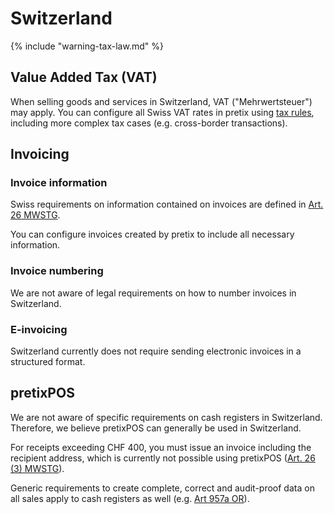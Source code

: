 # Switzerland

{% include "warning-tax-law.md" %}

## Value Added Tax (VAT)

When selling goods and services in Switzerland, VAT ("Mehrwertsteuer") may apply.
You can configure all Swiss VAT rates in pretix using [tax rules](../../guides/taxes.md), including more complex tax cases (e.g. cross-border transactions).

## Invoicing

### Invoice information

Swiss requirements on information contained on invoices are defined in [Art. 26 MWSTG](https://www.fedlex.admin.ch/eli/cc/2009/615/de#art_26).

You can configure invoices created by pretix to include all necessary information.

### Invoice numbering

We are not aware of legal requirements on how to number invoices in Switzerland.

### E-invoicing

Switzerland currently does not require sending electronic invoices in a structured format.

## pretixPOS

We are not aware of specific requirements on cash registers in Switzerland.
Therefore, we believe pretixPOS can generally be used in Switzerland.

For receipts exceeding CHF 400, you must issue an invoice including the recipient address, which is currently not possible using pretixPOS ([Art. 26 (3) MWSTG](https://www.fedlex.admin.ch/eli/cc/2009/615/de#art_26)).

Generic requirements to create complete, correct and audit-proof data on all sales apply to cash registers as well (e.g. [Art 957a OR](https://www.fedlex.admin.ch/eli/cc/27/317_321_377/de#part_4/tit_32/chap_1/lvl_A)).